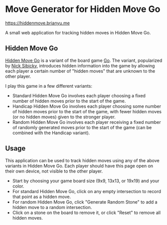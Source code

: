 # Move Generator for Hidden Move Go

https://hiddenmove.brianyu.me

A small web application for tracking hidden moves in Hidden Move Go.

## Hidden Move Go

[Hidden Move Go](https://senseis.xmp.net/?HiddenMoveGo) is a variant of the board game [Go](https://en.wikipedia.org/wiki/Go_(game)). The variant, popularized by [Nick Sibicky](http://www.sibicky.com), introduces hidden information into the game by allowing each player a certain number of "hidden moves" that are unknown to the other player.

I play this game in a few different variants:
* Standard Hidden Move Go involves each player choosing a fixed number of hidden moves prior to the start of the game.
* Handicap Hidden Move Go involves each player choosing some number of hidden moves prior to the start of the game, with fewer hidden moves (or no hidden moves) given to the stronger player.
* Random Hidden Move Go involves each player receiving a fixed number of randomly generated moves prior to the start of the game (can be combined with the Handicap variant).

## Usage

This application can be used to track hidden moves using any of the above variants in Hidden Move Go. Each player should have this page open on their own device, not visible to the other player.

* Start by choosing your game board size (9x9, 13x13, or 19x19) and your color.
* For standard Hidden Move Go, click on any empty intersection to record that point as a hidden move.
* For random Hidden Move Go, click "Generate Random Stone" to add a hidden move to a random intersection.
* Click on a stone on the board to remove it, or click "Reset" to remove all hidden moves.
